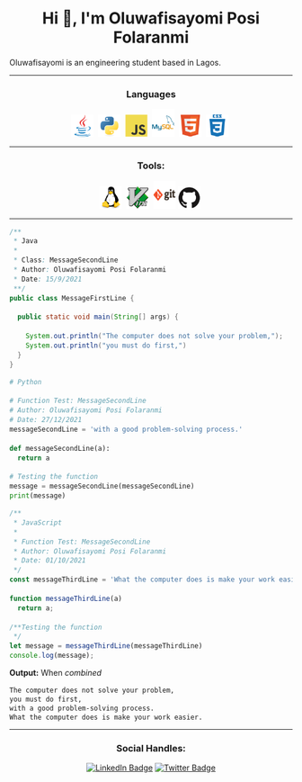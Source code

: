 <h1 align="center">Hi 👋, I'm Oluwafisayomi Posi Folaranmi</h1>

<p align="left">Oluwafisayomi is an engineering student based in Lagos.</p>

<hr/>

<div align="center"><h3><b>Languages</b></h3></div>
<div align="center">
  <!-- Java -->
  <img src="https://github.com/devicons/devicon/blob/master/icons/java/java-original.svg" title="Java" alt="Java" width="40" height="40"/>&nbsp;
  <!-- Python -->
  <img src="https://github.com/devicons/devicon/blob/master/icons/python/python-original.svg" title="Python" alt="Python" width="40" height="40"/>&nbsp;
  <!-- JavaScript -->
  <img src="https://github.com/devicons/devicon/blob/master/icons/javascript/javascript-original.svg" title="JavaScript" alt="JavaScript" width="40" height="40"/>&nbsp;
  <!-- SQL -->
  <img src="https://github.com/devicons/devicon/blob/master/icons/mysql/mysql-original-wordmark.svg" title="MYSQL"  alt="MYSQL" width="40" height="50"/>&nbsp;
  <!-- HTML -->
  <img src="https://github.com/devicons/devicon/blob/master/icons/html5/html5-original.svg" title="HTML5" alt="HTML" width="40" height="40"/>&nbsp;                                                         
  <!-- CSS3 -->
  <img src="https://github.com/devicons/devicon/blob/master/icons/css3/css3-plain-wordmark.svg"  title="CSS3" alt="CSS" width="40" height="40"/>&nbsp;
</div>

<hr> 

<div align="center"><h3><b>Tools:</b></h3></div>
<div align="center">
  <!-- Linux -->
  <img src="https://github.com/devicons/devicon/blob/master/icons/linux/linux-original.svg" title="Linux" alt="Linux" width="40" height="40"/>&nbsp;
  <!-- Vim -->
  <img src="https://github.com/devicons/devicon/blob/master/icons/vim/vim-original.svg" title="vim" alt="vim" width="40" height="40"/>&nbsp;                                              
  <!-- Git -->
  <img src="https://github.com/devicons/devicon/blob/master/icons/git/git-original-wordmark.svg" title="Git" alt="Git" width="40" height="50"/>                                                             
  <!-- Github -->
  <img src="https://github.com/devicons/devicon/blob/master/icons/github/github-original.svg" title="github" alt="github"  width="40" height="40"/>&nbsp;
</div>

<hr/>

```java
/**
 * Java
 * 
 * Class: MessageSecondLine
 * Author: Oluwafisayomi Posi Folaranmi
 * Date: 15/9/2021
 **/
public class MessageFirstLine {

  public static void main(String[] args) {

    System.out.println("The computer does not solve your problem,");
    System.out.println("you must do first,")
  }
}

```

```python
# Python

# Function Test: MessageSecondLine
# Author: Oluwafisayomi Posi Folaranmi
# Date: 27/12/2021
messageSecondLine = 'with a good problem-solving process.'

def messageSecondLine(a):
  return a

# Testing the function
message = messageSecondLine(messageSecondLine)
print(message)

```

```javascript
/**
 * JavaScript
 * 
 * Function Test: MessageSecondLine
 * Author: Oluwafisayomi Posi Folaranmi
 * Date: 01/10/2021
 */
const messageThirdLine = 'What the computer does is make your work easier.';

function messageThirdLine(a)
  return a;

/**Testing the function
 */
let message = messageThirdLine(messageThirdLine)
console.log(message);

```

**Output:** When *combined*

```
The computer does not solve your problem,
you must do first,
with a good problem-solving process.
What the computer does is make your work easier.

```

<hr/>

<div align="center"><h3><b>Social Handles:</b></h3></div>
<div align="center" id="badges">
  <a href="https://www.linkedin.com/in/oluwafisayomi-folaranmi-a6a478205">
    <img src="https://img.shields.io/badge/LinkedIn-blue?style=for-the-badge&logo=linkedin&logoColor=white" alt="LinkedIn Badge"/></a>
  <a href="https://twitter.com/oluwafisayomif6?t=UER8RwKUILjncRTlcvPcHQ&s=09">
    <img src="https://img.shields.io/badge/Twitter-blue?style=for-the-badge&logo=twitter&logoColor=white" alt="Twitter Badge"/></a>
</div>
